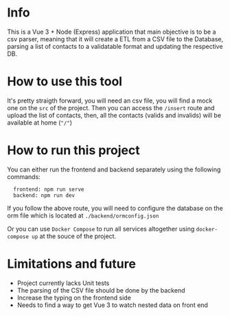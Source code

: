 # Info
This is a Vue 3 + Node (Express) application that main objective is to be a csv parser,
meaning that it will create a ETL from a CSV file to the Database, parsing a list of contacts to a validatable format and updating the respective DB.

# How to use this tool
It's pretty straigth forward, you will need an csv file, you will find a mock one on the `src` of the project.
Then you can access the `/insert` route and upload the list of contacts, then, all the contacts (valids and invalids) will be available at home (`"/"`)

# How to run this project

You can either run the frontend and backend separately using the following commands:
```
  frontend: npm run serve
  backend: npm run dev
```

If you follow the above route, you will need to configure the database on the orm file which is located at
`./backend/ormconfig.json`

Or you can use `Docker Compose` to run all services altogether using `docker-compose up` at the souce of the project.

# Limitations and future 
- Project currently lacks Unit tests
- The parsing of the CSV file should be done by the backend
- Increase the typing on the frontend side
- Needs to find a way to get Vue 3 to watch nested data on front end 